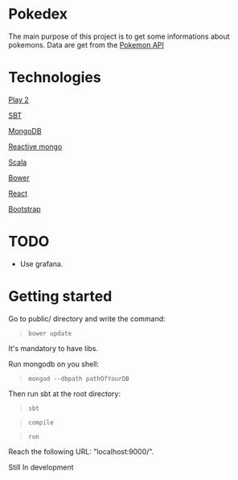 Pokedex
=====================

The main purpose of this project is to get some informations about pokemons.
Data are get from the [Pokemon API](http://pokeapi.co/)

Technologies
============

[Play 2](https://www.playframework.com/)

[SBT](http://www.scala-sbt.org/)

[MongoDB](https://docs.mongodb.com/manual/)

[Reactive mongo](http://reactivemongo.org/)

[Scala](https://www.scala-lang.org/)

[Bower](https://bower.io/)

[React](https://facebook.github.io/react/)

[Bootstrap](http://getbootstrap.com/)

TODO
====

- Use grafana.

Getting started
===============

Go to public/ directory and write the command: 
>```bower update```

It's mandatory to have libs.

Run mongodb on you shell:
>```mongod --dbpath pathOfYourDB```

Then run sbt at the root directory:
>```sbt```

>```compile```

>```run```

Reach the following URL: "localhost:9000/".

Still In development